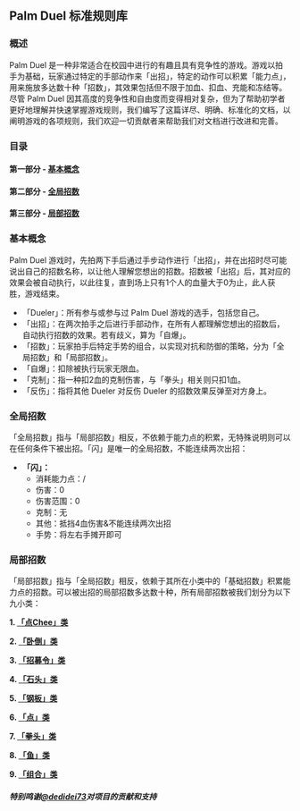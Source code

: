 ## Palm Duel 标准规则库
### 概述
Palm Duel 是一种非常适合在校园中进行的有趣且具有竞争性的游戏。游戏以拍手为基础，玩家通过特定的手部动作来「出招」，特定的动作可以积累「能力点」，用来施放多达数十种「招数」，其效果包括但不限于加血、扣血、充能和冻结等。尽管 Palm Duel 因其高度的竞争性和自由度而变得相对复杂，但为了帮助初学者更好地理解并快速掌握游戏规则，我们编写了这篇详尽、明确、标准化的文档，以阐明游戏的各项规则，我们欢迎一切贡献者来帮助我们对文档进行改进和完善。

### 目录
#### 第一部分 - [基本概念](#section1)
#### 第二部分 - [全局招数](#section2)
#### 第三部分 - [局部招数](#section3)

<h3 id="section1">基本概念</h3>
Palm Duel 游戏时，先拍两下手后通过手步动作进行「出招」，并在出招时尽可能说出自己的招数名称，以让他人理解您想出的招数。招数被「出招」后，其对应的效果会被自动执行，以此往复，直到场上只有1个人的血量大于0为止，此人获胜，游戏结束。

- 「Dueler」：所有参与或参与过 Palm Duel 游戏的选手，包括您自己。
- 「出招」：在两次拍手之后进行手部动作，在所有人都理解您想出的招数后，自动执行招数的效果。若有歧义，算为「自爆」。
- 「招数」：玩家拍手后特定手势的组合，以实现对抗和防御的策略，分为「全局招数」和「局部招数」。
- 「自爆」：扣除被执行玩家无限血。
- 「克制」：指一种扣2血的克制伤害，与「拳头」相关则只扣1血。
- 「反伤」：指将其他 Dueler 对反伤 Dueler 的招数效果反弹至对方身上。

<h3 id="section2">全局招数</h3>
「全局招数」指与「局部招数」相反，不依赖于能力点的积累，无特殊说明则可以在任何条件下被出招。「闪」是唯一的全局招数，不能连续两次出招：

- **「闪」：**
    - 消耗能力点：/  
    - 伤害：0
    - 伤害范围：0
    - 克制：无 
    - 其他：抵挡4血伤害&不能连续两次出招
    - 手势：将左右手摊开即可


<h3 id="section3">局部招数</h3>
「局部招数」指与「全局招数」相反，依赖于其所在小类中的「基础招数」积累能力点的招数。可以被出招的局部招数多达数十种，所有局部招数被我们划分为以下九小类：

**1. [「点Chee」类](/招数类/点Chee类.md)**

**2. [「卧倒」类](/招数类/卧倒类.md)**

**3. [「招募令」类](/招数类/招募令类.md)**

**4. [「石头」类](/招数类/石头类.md)**

**5. [「钢板」类](/招数类/钢板类.md)**

**6. [「点」类](/招数类/点类.md)**

**7. [「拳头」类](/招数类/拳头类.md)**

**8. [「鱼」类](/招数类/鱼类.md)**

**9. [「组合」类](/招数类/组合类.md)**

##### 特别鸣谢[@dedidei73](https://github.com/dedidei73)对项目的贡献和支持